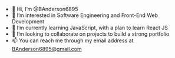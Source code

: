 - 👋 Hi, I’m @BAnderson6895
- 👀 I’m interested in Software Engineering and Front-End Web Development
- 🌱 I’m currently learning JavaScript, with a plan to learn React JS
- 💞️ I’m looking to collaborate on projects to build a strong portfolio
- 📫 You can reach me through my email address at BAnderson6895@gmail.com
